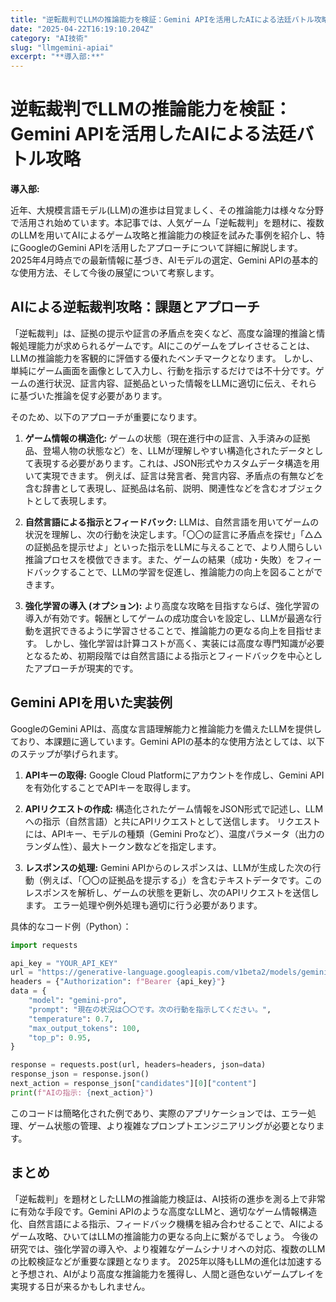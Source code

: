 ```yaml
---
title: "逆転裁判でLLMの推論能力を検証：Gemini APIを活用したAIによる法廷バトル攻略"
date: "2025-04-22T16:19:10.204Z"
category: "AI技術"
slug: "llmgemini-apiai"
excerpt: "**導入部:**"
---
```


# 逆転裁判でLLMの推論能力を検証：Gemini APIを活用したAIによる法廷バトル攻略

**導入部:**

近年、大規模言語モデル(LLM)の進歩は目覚ましく、その推論能力は様々な分野で活用され始めています。本記事では、人気ゲーム「逆転裁判」を題材に、複数のLLMを用いてAIによるゲーム攻略と推論能力の検証を試みた事例を紹介し、特にGoogleのGemini APIを活用したアプローチについて詳細に解説します。  2025年4月時点での最新情報に基づき、AIモデルの選定、Gemini APIの基本的な使用方法、そして今後の展望について考察します。


## AIによる逆転裁判攻略：課題とアプローチ

「逆転裁判」は、証拠の提示や証言の矛盾点を突くなど、高度な論理的推論と情報処理能力が求められるゲームです。AIにこのゲームをプレイさせることは、LLMの推論能力を客観的に評価する優れたベンチマークとなります。  しかし、単純にゲーム画面を画像として入力し、行動を指示するだけでは不十分です。ゲームの進行状況、証言内容、証拠品といった情報をLLMに適切に伝え、それらに基づいた推論を促す必要があります。

そのため、以下のアプローチが重要になります。

1. **ゲーム情報の構造化:** ゲームの状態（現在進行中の証言、入手済みの証拠品、登場人物の状態など）を、LLMが理解しやすい構造化されたデータとして表現する必要があります。これは、JSON形式やカスタムデータ構造を用いて実現できます。  例えば、証言は発言者、発言内容、矛盾点の有無などを含む辞書として表現し、証拠品は名前、説明、関連性などを含むオブジェクトとして表現します。


2. **自然言語による指示とフィードバック:** LLMは、自然言語を用いてゲームの状況を理解し、次の行動を決定します。「〇〇の証言に矛盾点を探せ」「△△の証拠品を提示せよ」といった指示をLLMに与えることで、より人間らしい推論プロセスを模倣できます。また、ゲームの結果（成功・失敗）をフィードバックすることで、LLMの学習を促進し、推論能力の向上を図ることができます。


3. **強化学習の導入 (オプション):** より高度な攻略を目指すならば、強化学習の導入が有効です。報酬としてゲームの成功度合いを設定し、LLMが最適な行動を選択できるように学習させることで、推論能力の更なる向上を目指せます。  しかし、強化学習は計算コストが高く、実装には高度な専門知識が必要となるため、初期段階では自然言語による指示とフィードバックを中心としたアプローチが現実的です。


## Gemini APIを用いた実装例

GoogleのGemini APIは、高度な言語理解能力と推論能力を備えたLLMを提供しており、本課題に適しています。Gemini APIの基本的な使用方法としては、以下のステップが挙げられます。

1. **APIキーの取得:** Google Cloud Platformにアカウントを作成し、Gemini APIを有効化することでAPIキーを取得します。

2. **APIリクエストの作成:**  構造化されたゲーム情報をJSON形式で記述し、LLMへの指示（自然言語）と共にAPIリクエストとして送信します。  リクエストには、APIキー、モデルの種類（Gemini Proなど）、温度パラメータ（出力のランダム性）、最大トークン数などを指定します。

3. **レスポンスの処理:** Gemini APIからのレスポンスは、LLMが生成した次の行動（例えば、「〇〇の証拠品を提示する」）を含むテキストデータです。このレスポンスを解析し、ゲームの状態を更新し、次のAPIリクエストを送信します。  エラー処理や例外処理も適切に行う必要があります。


具体的なコード例（Python）：

```python
import requests

api_key = "YOUR_API_KEY"
url = "https://generative-language.googleapis.com/v1beta2/models/gemini-pro:generateText"
headers = {"Authorization": f"Bearer {api_key}"}
data = {
    "model": "gemini-pro",
    "prompt": "現在の状況は〇〇です。次の行動を指示してください。",
    "temperature": 0.7,
    "max_output_tokens": 100,
    "top_p": 0.95,
}

response = requests.post(url, headers=headers, json=data)
response_json = response.json()
next_action = response_json["candidates"][0]["content"]
print(f"AIの指示: {next_action}")
```

このコードは簡略化された例であり、実際のアプリケーションでは、エラー処理、ゲーム状態の管理、より複雑なプロンプトエンジニアリングが必要となります。


## まとめ

「逆転裁判」を題材としたLLMの推論能力検証は、AI技術の進歩を測る上で非常に有効な手段です。Gemini APIのような高度なLLMと、適切なゲーム情報構造化、自然言語による指示、フィードバック機構を組み合わせることで、AIによるゲーム攻略、ひいてはLLMの推論能力の更なる向上に繋がるでしょう。  今後の研究では、強化学習の導入や、より複雑なゲームシナリオへの対応、複数のLLMの比較検証などが重要な課題となります。  2025年以降もLLMの進化は加速すると予想され、AIがより高度な推論能力を獲得し、人間と遜色ないゲームプレイを実現する日が来るかもしれません。
